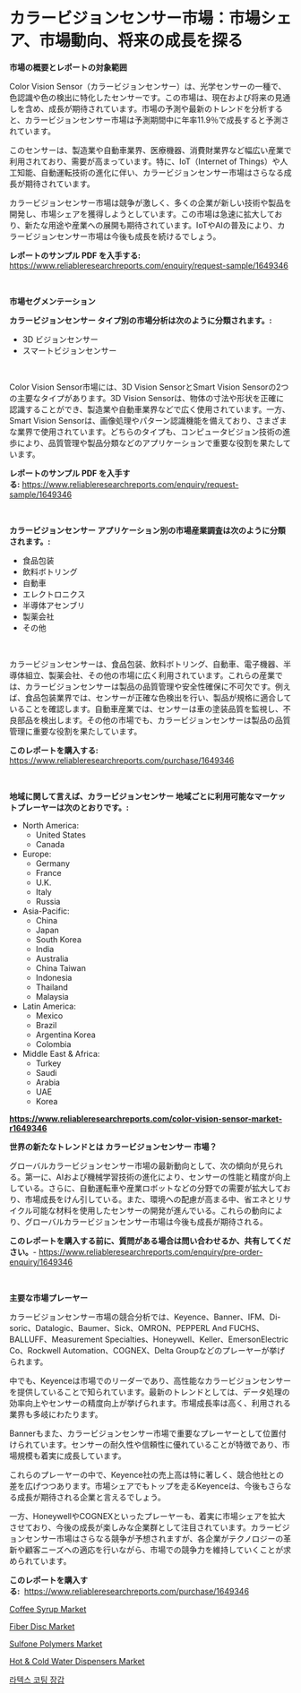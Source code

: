 <p><h1>カラービジョンセンサー市場：市場シェア、市場動向、将来の成長を探る</h1></p><p><strong>市場の概要とレポートの対象範囲</strong></p>
<p><p>Color Vision Sensor（カラービジョンセンサー）は、光学センサーの一種で、色認識や色の検出に特化したセンサーです。この市場は、現在および将来の見通しを含め、成長が期待されています。市場の予測や最新のトレンドを分析すると、カラービジョンセンサー市場は予測期間中に年率11.9％で成長すると予測されています。 </p><p>このセンサーは、製造業や自動車業界、医療機器、消費財業界など幅広い産業で利用されており、需要が高まっています。特に、IoT（Internet of Things）や人工知能、自動運転技術の進化に伴い、カラービジョンセンサー市場はさらなる成長が期待されています。</p><p>カラービジョンセンサー市場は競争が激しく、多くの企業が新しい技術や製品を開発し、市場シェアを獲得しようとしています。この市場は急速に拡大しており、新たな用途や産業への展開も期待されています。IoTやAIの普及により、カラービジョンセンサー市場は今後も成長を続けるでしょう。</p></p>
<p><strong>レポートのサンプル PDF を入手する:</strong> <a href="https://www.reliableresearchreports.com/enquiry/request-sample/1649346">https://www.reliableresearchreports.com/enquiry/request-sample/1649346</a></p>
<p>&nbsp;</p>
<p><strong>市場セグメンテーション</strong></p>
<p><strong>カラービジョンセンサー タイプ別の市場分析は次のように分類されます。:</strong></p>
<p><ul><li>3D ビジョンセンサー</li><li>スマートビジョンセンサー</li></ul></p>
<p>&nbsp;</p>
<p><p>Color Vision Sensor市場には、3D Vision SensorとSmart Vision Sensorの2つの主要なタイプがあります。3D Vision Sensorは、物体の寸法や形状を正確に認識することができ、製造業や自動車業界などで広く使用されています。一方、Smart Vision Sensorは、画像処理やパターン認識機能を備えており、さまざまな業界で使用されています。どちらのタイプも、コンピュータビジョン技術の進歩により、品質管理や製品分類などのアプリケーションで重要な役割を果たしています。</p></p>
<p><strong>レポートのサンプル PDF を入手する:</strong>&nbsp;<a href="https://www.reliableresearchreports.com/enquiry/request-sample/1649346">https://www.reliableresearchreports.com/enquiry/request-sample/1649346</a></p>
<p>&nbsp;</p>
<p><strong> カラービジョンセンサー アプリケーション別の市場産業調査は次のように分類されます。:</strong></p>
<p><ul><li>食品包装</li><li>飲料ボトリング</li><li>自動車</li><li>エレクトロニクス</li><li>半導体アセンブリ</li><li>製薬会社</li><li>その他</li></ul></p>
<p>&nbsp;</p>
<p><p>カラービジョンセンサーは、食品包装、飲料ボトリング、自動車、電子機器、半導体組立、製薬会社、その他の市場に広く利用されています。これらの産業では、カラービジョンセンサーは製品の品質管理や安全性確保に不可欠です。例えば、食品包装業界では、センサーが正確な色検出を行い、製品が規格に適合していることを確認します。自動車産業では、センサーは車の塗装品質を監視し、不良部品を検出します。その他の市場でも、カラービジョンセンサーは製品の品質管理に重要な役割を果たしています。</p></p>
<p><strong>このレポートを購入する:</strong>&nbsp; <a href="https://www.reliableresearchreports.com/purchase/1649346">https://www.reliableresearchreports.com/purchase/1649346</a></p>
<p>&nbsp;</p>
<p><strong>地域に関して言えば、カラービジョンセンサー 地域ごとに利用可能なマーケットプレーヤーは次のとおりです。:</strong></p>
<p><ul>
    <li>
        North America:
        <ul>
            <li>United States</li>
            <li>Canada</li>
        </ul>
    </li>
    <li>
        Europe:
        <ul>
            <li>Germany</li>
            <li>France</li>
            <li>U.K.</li>
            <li>Italy</li>
            <li>Russia</li>
        </ul>
    </li>
    <li>
        Asia-Pacific:
        <ul>
            <li>China</li>
            <li>Japan</li>
            <li>South Korea</li>
            <li>India</li>
            <li>Australia</li>
            <li>China Taiwan</li>
            <li>Indonesia</li>
            <li>Thailand</li>
            <li>Malaysia</li>
        </ul>
    </li>
    <li>
        Latin America:
        <ul>
            <li>Mexico</li>
            <li>Brazil</li>
            <li>Argentina Korea</li>
            <li>Colombia</li>
        </ul>
    </li>
    <li>
        Middle East & Africa:
        <ul>
            <li>Turkey</li>
            <li>Saudi</li>
            <li>Arabia</li>
            <li>UAE</li>
            <li>Korea</li>
        </ul>
    </li>
    </ul></p>
<p><strong><a href="https://www.reliableresearchreports.com/color-vision-sensor-market-r1649346">https://www.reliableresearchreports.com/color-vision-sensor-market-r1649346</a></strong>&nbsp;</p>
<p><strong>世界の新たなトレンドとは カラービジョンセンサー 市場？</strong></p>
<p><p>グローバルカラービジョンセンサー市場の最新動向として、次の傾向が見られる。第一に、AIおよび機械学習技術の進化により、センサーの性能と精度が向上している。さらに、自動運転車や産業ロボットなどの分野での需要が拡大しており、市場成長をけん引している。また、環境への配慮が高まる中、省エネとリサイクル可能な材料を使用したセンサーの開発が進んでいる。これらの動向により、グローバルカラービジョンセンサー市場は今後も成長が期待される。</p></p>
<p><strong>このレポートを購入する前に、質問がある場合は問い合わせるか、共有してください。</strong>- <a href="https://www.reliableresearchreports.com/enquiry/pre-order-enquiry/1649346">https://www.reliableresearchreports.com/enquiry/pre-order-enquiry/1649346</a></p>
<p>&nbsp;</p>
<p><strong>主要な市場プレーヤー</strong></p>
<p><p>カラービジョンセンサー市場の競合分析では、Keyence、Banner、IFM、Di-soric、Datalogic、Baumer、Sick、OMRON、PEPPERL And FUCHS、BALLUFF、Measurement Specialties、Honeywell、Keller、EmersonElectric Co、Rockwell Automation、COGNEX、Delta Groupなどのプレーヤーが挙げられます。 </p><p>中でも、Keyenceは市場でのリーダーであり、高性能なカラービジョンセンサーを提供していることで知られています。最新のトレンドとしては、データ処理の効率向上やセンサーの精度向上が挙げられます。市場成長率は高く、利用される業界も多岐にわたります。</p><p>Bannerもまた、カラービジョンセンサー市場で重要なプレーヤーとして位置付けられています。センサーの耐久性や信頼性に優れていることが特徴であり、市場規模も着実に成長しています。</p><p>これらのプレーヤーの中で、Keyence社の売上高は特に著しく、競合他社との差を広げつつあります。市場シェアでもトップを走るKeyenceは、今後もさらなる成長が期待される企業と言えるでしょう。</p><p>一方、HoneywellやCOGNEXといったプレーヤーも、着実に市場シェアを拡大させており、今後の成長が楽しみな企業群として注目されています。カラービジョンセンサー市場はさらなる競争が予想されますが、各企業がテクノロジーの革新や顧客ニーズへの適応を行いながら、市場での競争力を維持していくことが求められています。</p></p>
<p><strong>このレポートを購入する:</strong>&nbsp;&nbsp;<a href="https://www.reliableresearchreports.com/purchase/1649346">https://www.reliableresearchreports.com/purchase/1649346</a></p>
<p><p><a href="https://zircon-bluebell-299.notion.site/Coffee-Syrup-Market-Outlook-Industry-Overview-and-Forecast-2024-to-2031-820d285c80494882b2b472fd09c1b359">Coffee Syrup Market</a></p><p><a href="https://github.com/kathiaseamanalvaradovlprc2h/Market-Research-Report-List-2/blob/main/fiber-disc-market.md">Fiber Disc Market</a></p><p><a href="https://www.linkedin.com/pulse/sulfone-polymers-market-research-report-provides-thorough-industry-pqnuf?trackingId=rO0I7%2FZIHNq2e76Q18IMVg%3D%3D">Sulfone Polymers Market</a></p><p><a href="https://view.publitas.com/reportprime-1/hot-cold-water-dispensers-market-analysis-and-sze-forecasted-for-period-from-2024-to-2031/">Hot & Cold Water Dispensers Market</a></p><p><a href="https://github.com/royErdmtyan906778/Market-Research-Report-List-1/blob/main/493302226061.md">라텍스 코팅 장갑</a></p></p>